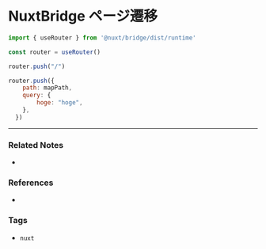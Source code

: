 # NuxtBridge ページ遷移
```js
import { useRouter } from '@nuxt/bridge/dist/runtime'

const router = useRouter()

router.push("/")

router.push({
    path: mapPath,
    query: {
		hoge: "hoge",
    },
  })
```

---
### Related Notes
- 

### References
- 

### Tags
- `nuxt`